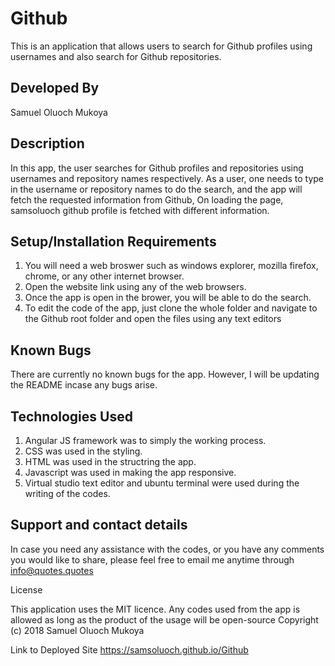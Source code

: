 # Github

This is an application that allows users to search for Github profiles using usernames and also search for Github repositories.

## Developed By

Samuel Oluoch Mukoya

## Description

In this app, the user searches for Github profiles and repositories using usernames and repository names respectively. As a user, one needs to type in the username or repository names to do the search, and the app will fetch the requested information from Github, On loading the page, samsoluoch github profile is fetched with different information.

## Setup/Installation Requirements

1. You will need a web broswer such as windows explorer, mozilla firefox, chrome, or any other internet browser.
2. Open the website link using any of the web browsers.
3.  Once the app is open in the brower, you will be able to do the search.
4. To edit the code of the app, just clone the whole folder and navigate to the Github root folder and open the files using any text editors

## Known Bugs

There are currently no known bugs for the app. However, I will be updating the README incase any bugs arise.

## Technologies Used

1. Angular JS framework was to simply the working process.
2. CSS was used in the styling.
3. HTML was used in the structring the app.
4. Javascript was used in making the app responsive.
5. Virtual studio text editor and ubuntu terminal were used during the writing of the codes.

## Support and contact details

In case you need any assistance with the codes, or you have any comments you would like to share, please feel free to email me anytime through info@quotes.quotes

License

This application uses the MIT licence. Any codes used from the app is allowed as long as the product of the usage will be open-source Copyright (c) 2018 Samuel Oluoch Mukoya

Link to Deployed Site https://samsoluoch.github.io/Github
